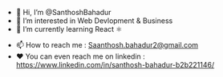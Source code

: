 - 👋 Hi, I’m @SanthoshBahadur
- 👀 I’m interested in Web Devlopment & Business
- 🌱 I’m currently learning React ⚛️
<!-- - 💞️ I’m looking to collaborate on ... -->
- 📫 How to reach me : Saanthosh.bahadur2@gmail.com 
- ❤️ You can even reach me on linkedin : https://www.linkedin.com/in/santhosh-bahadur-b2b221146/
<!---
SanthoshBahadur/SanthoshBahadur is a ✨ special ✨ repository because its `README.md` (this file) appears on your GitHub profile.
You can click the Preview link to take a look at your changes.
--->
